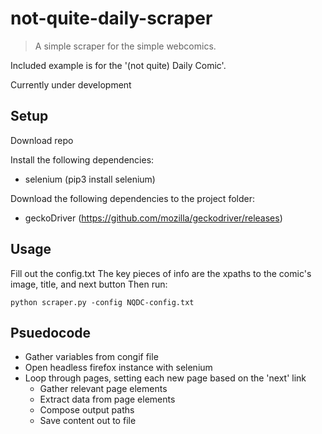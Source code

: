 # not-quite-daily-scraper
>A simple scraper for the simple webcomics. 

Included example is for the '(not quite) Daily Comic'.

Currently under development

## Setup

Download repo

Install the following dependencies:
* selenium (pip3 install selenium)
 
Download the following dependencies to the project folder:
* geckoDriver (https://github.com/mozilla/geckodriver/releases)
 
## Usage
Fill out the config.txt
The key pieces of info are the xpaths to the comic's image, title, and next button
Then run:

```
python scraper.py -config NQDC-config.txt
```
 
## Psuedocode

* Gather variables from congif file
* Open headless firefox instance with selenium
* Loop through pages, setting each new page based on the 'next' link
    * Gather relevant page elements
    * Extract data from page elements
    * Compose output paths
    * Save content out to file